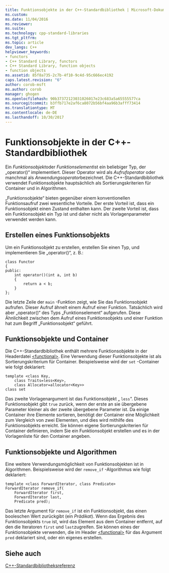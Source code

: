 ```yaml
---
title: Funktionsobjekte in der C++-Standardbibliothek | Microsoft-Dokumentation
ms.custom: 
ms.date: 11/04/2016
ms.reviewer: 
ms.suite: 
ms.technology: cpp-standard-libraries
ms.tgt_pltfrm: 
ms.topic: article
dev_langs: C++
helpviewer_keywords:
- functors
- C++ Standard Library, functors
- C++ Standard Library, function objects
- function objects
ms.assetid: 85f8a735-2c7b-4f10-9c4d-95c666ec4192
caps.latest.revision: "6"
author: corob-msft
ms.author: corob
manager: ghogen
ms.openlocfilehash: 90b37372123031026017e23c683a5a65555577ca
ms.sourcegitcommit: b3ffb717e2af6ca8072b56bf4aa96b3afff73414
ms.translationtype: MT
ms.contentlocale: de-DE
ms.lasthandoff: 10/30/2017
---
```

# <a name="function-objects-in-the-c-standard-library"></a>Funktionsobjekte in der C++-Standardbibliothek
Ein *Funktionsobjekt*oder *Funktionselement*ist ein beliebiger Typ, der „operator()“ implementiert. Dieser Operator wird als *Aufrufoperator* oder manchmal als *Anwendungsoperator*bezeichnet. Die C++-Standardbibliothek verwendet Funktionsobjekte hauptsächlich als Sortierungskriterien für Container und in Algorithmen.  
  
 „Funktionsobjekte“ bieten gegenüber einem konventionellen Funktionsaufruf zwei wesentliche Vorteile. Der erste Vorteil ist, dass ein Funktionsobjekt einen Zustand enthalten kann. Der zweite Vorteil ist, dass ein Funktionsobjekt ein Typ ist und daher nicht als Vorlagenparameter verwendet werden kann.  
  
## <a name="creating-a-function-object"></a>Erstellen eines Funktionsobjekts  
 Um ein Funktionsobjekt zu erstellen, erstellen Sie einen Typ, und implementieren Sie „operator()“, z. B.:  
  
```
class Functor  
{  
public:  
    int operator()(int a, int b)  
    {  
        return a < b;  
    }  
};  
```

 Die letzte Zeile der `main` -Funktion zeigt, wie Sie das Funktionsobjekt aufrufen. Dieser Aufruf ähnelt einem Aufruf einer Funktion. Tatsächlich wird aber „operator()“ des Typs „Funktionselement“ aufgerufen. Diese Ähnlichkeit zwischen dem Aufruf eines Funktionsobjekts und einer Funktion hat zum Begriff „Funktionsobjekt“ geführt.  
  
## <a name="function-objects-and-containers"></a>Funktionsobjekte und Container  
 Die C++-Standardbibliothek enthält mehrere Funktionsobjekte in der Headerdatei [\<functional>](../standard-library/functional.md). Eine Verwendung dieser Funktionsobjekte ist als Sortierungskriterium für Container. Beispielsweise wird der `set` -Container wie folgt deklariert:  
  
```  
template <class Key,  
    class Traits=less<Key>,  
    class Allocator=allocator<Key>>  
class set  
```  
  
 Das zweite Vorlagenargument ist das Funktionsobjekt „ `less`“. Dieses Funktionsobjekt gibt `true` zurück, wenn der erste an sie übergebene Parameter kleiner als der zweite übergebene Parameter ist. Da einige Container ihre Elemente sortieren, benötigt der Container eine Möglichkeit zum Vergleich von zwei Elementen, und dies wird mithilfe des Funktionsobjekts erreicht. Sie können eigene Sortierungskriterien für Container definieren, indem Sie ein Funktionsobjekt erstellen und es in der Vorlagenliste für den Container angeben.  
  
## <a name="function-objects-and-algorithms"></a>Funktionsobjekte und Algorithmen  
 Eine weitere Verwendungsmöglichkeit von Funktionsobjekten ist in Algorithmen. Beispielsweise wird der `remove_if` -Algorithmus wie folgt deklariert:  
  
```  
template <class ForwardIterator, class Predicate>  
ForwardIterator remove_if(
    ForwardIterator first,  
    ForwardIterator last,  
    Predicate pred);
```  
  
 Das letzte Argument für `remove_if` ist ein Funktionsobjekt, das einen booleschen Wert zurückgibt (ein *Prädikat*). Wenn das Ergebnis des Funktionsobjekts `true` ist, wird das Element aus dem Container entfernt, auf den die Iteratoren `first` und `last`zugreifen. Sie können eines der Funktionsobjekte verwenden, die im Header [\<functional>](../standard-library/functional.md) für das Argument `pred` deklariert sind, oder ein eigenes erstellen.  
  
## <a name="see-also"></a>Siehe auch  
 [C++-Standardbibliotheksreferenz](../standard-library/cpp-standard-library-reference.md)

